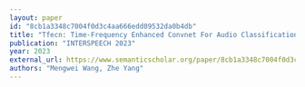 ```yaml
---
layout: paper
id: "8cb1a3348c7004f0d3c4aa666edd09532da0b4db"
title: "Tfecn: Time-Frequency Enhanced Convnet For Audio Classification"
publication: "INTERSPEECH 2023"
year: 2023
external_url: https://www.semanticscholar.org/paper/8cb1a3348c7004f0d3c4aa666edd09532da0b4db
authors: "Mengwei Wang, Zhe Yang"
---
```

